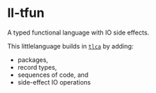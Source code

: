 # ll-tfun

A typed functional language with IO side effects.

This littlelanguage builds in [`tlca`](../ll-tlsa) by adding:

- packages,
- record types,
- sequences of code, and
- side-effect IO operations

